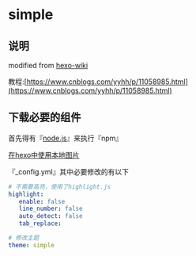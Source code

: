 # simple

## 说明
modified from <a href="https://github.com/ITAbyss/hexo-wiki.git" target="_blank">hexo-wiki</a>

教程:[https://www.cnblogs.com/yyhh/p/11058985.html](https://www.cnblogs.com/yyhh/p/11058985.html)

## 下载必要的组件

首先得有『<a href="https://nodejs.org" target="_blank">node.js</a>』来执行『npm』

[在hexo中使用本地图片](https://www.cnblogs.com/lmf-techniques/articles/6911051.html)

『_config.yml』其中必要修改的有以下

 ```yml
# 不需要高亮，使用了highlight.js
highlight:
    enable: false
    line_number: false
    auto_detect: false
    tab_replace:

# 修改主题
theme: simple
 ```

